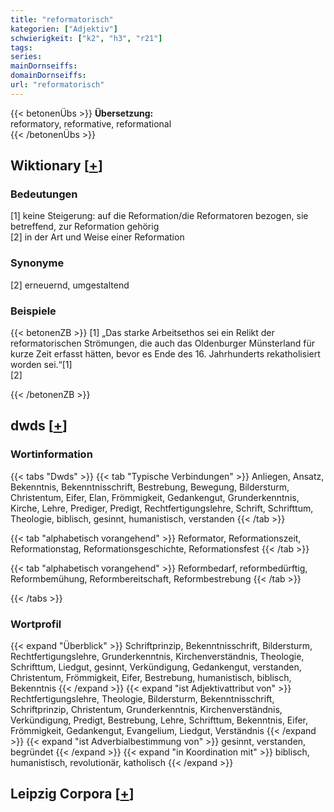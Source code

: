 ```yaml
---
title: "reformatorisch"
kategorien: ["Adjektiv"]
schwierigkeit: ["k2", "h3", "r21"]
tags:
series:
mainDornseiffs:
domainDornseiffs:
url: "reformatorisch"
---
```


{{< betonenÜbs >}}
**Übersetzung:**  
reformatory, reformative, reformational  
{{< /betonenÜbs >}}

## Wiktionary [[+](https://de.wiktionary.org/wiki/reformatorisch)]

### Bedeutungen
[1] keine Steigerung: auf die Reformation/die Reformatoren bezogen, sie betreffend, zur Reformation gehörig  
[2] in der Art und Weise einer Reformation  

### Synonyme
[2] erneuernd, umgestaltend  

### Beispiele
{{< betonenZB >}}
[1] „Das starke Arbeitsethos sei ein Relikt der reformatorischen Strömungen, die auch das Oldenburger Münsterland für kurze Zeit erfasst hätten, bevor es Ende des 16. Jahrhunderts rekatholisiert worden sei.“[1]  
[2]  

{{< /betonenZB >}}


## dwds [[+](https://www.dwds.de/wb/reformatorisch)]

### Wortinformation
{{< tabs "Dwds" >}}
{{< tab "Typische Verbindungen" >}}
Anliegen, Ansatz, Bekenntnis, Bekenntnisschrift, Bestrebung, Bewegung, Bildersturm, Christentum, Eifer, Elan, Frömmigkeit, Gedankengut, Grunderkenntnis, Kirche, Lehre, Prediger, Predigt, Rechtfertigungslehre, Schrift, Schrifttum, Theologie, biblisch, gesinnt, humanistisch, verstanden
{{< /tab >}}

{{< tab "alphabetisch vorangehend" >}}
Reformator, Reformationszeit, Reformationstag, Reformationsgeschichte, Reformationsfest
{{< /tab >}}

{{< tab "alphabetisch vorangehend" >}}
Reformbedarf, reformbedürftig, Reformbemühung, Reformbereitschaft, Reformbestrebung
{{< /tab >}}

{{< /tabs >}}

### Wortprofil
{{< expand "Überblick" >}} Schriftprinzip, Bekenntnisschrift, Bildersturm, Rechtfertigungslehre, Grunderkenntnis, Kirchenverständnis, Theologie, Schrifttum, Liedgut, gesinnt, Verkündigung, Gedankengut, verstanden, Christentum, Frömmigkeit, Eifer, Bestrebung, humanistisch, biblisch, Bekenntnis {{< /expand >}}
{{< expand "ist Adjektivattribut von" >}} Rechtfertigungslehre, Theologie, Bildersturm, Bekenntnisschrift, Schriftprinzip, Christentum, Grunderkenntnis, Kirchenverständnis, Verkündigung, Predigt, Bestrebung, Lehre, Schrifttum, Bekenntnis, Eifer, Frömmigkeit, Gedankengut, Evangelium, Liedgut, Verständnis {{< /expand >}}
{{< expand "ist Adverbialbestimmung von" >}} gesinnt, verstanden, begründet {{< /expand >}}
{{< expand "in Koordination mit" >}} biblisch, humanistisch, revolutionär, katholisch {{< /expand >}}

## Leipzig Corpora [[+](https://corpora.uni-leipzig.de/en/res?word=reformatorisch&corpusId=deu_newscrawl-public_2018)]

